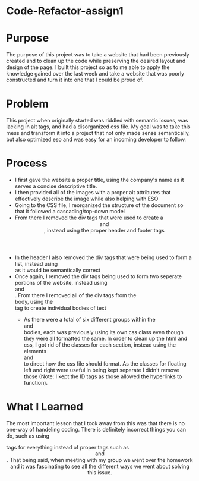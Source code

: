 # Code-Refactor-assign1

# Purpose 
The purpose of this project was to take a website that had been previously created and to clean up the code while preserving the desired layout and design of the page. I built this project so as to me able to apply the knowledge gained over the last week and take a website that was poorly constructed and turn it into one that I could be proud of. 

# Problem
This project when originally started was riddled with semantic issues, was lacking in alt tags, and had a disorganized css file. My goal was to take this mess and transform it into a project that not only made sense semantically, but also optimized eso and was easy for an incoming developer to follow.

# Process
* I first gave the website a proper title, using the company's name as it serves a concise descriptive title.
* I then provided all of the images with a proper alt attributes that effectively describe the image while also helping with ESO
* Going to the CSS file, I reorganized the structure of the document so that it followed a cascading/top-down model
* From there I removed the div tags that were used to create a <header> and <footer>, instead using the proper header and footer tags
* In the header I also removed the div tags that were being used to form a list, instead using <nav> as it would be semantically correct
* Once again, I removed the div tags being used to form two seperate portions of the website, instead using <main> and <aside>. From there I removed all of the div tags from the <main> body, using the <section> tag to create individual bodies of text 
    * As there were a total of six different groups within the <main> and <aside> bodies, each was previously using its own css class even though they were all formatted the same. In order to clean up the html and css, I got rid of the classes for each section, instead using the elements <section> and <aside> to direct how the css file should format. As the classes for floating left and right were useful in being kept seperate I didn't remove those (Note: I kept the ID tags as those allowed the hyperlinks to function). 



# What I Learned 
The most important lesson that I took away from this was that there is no one-way of handeling coding. There is definitely incorrect things you can do, such as using <nav> tags for everything instead of proper tags such as <header> and <footer>. That being said, when meeting with my group we went over the homework and it was fascinating to see all the different ways we went about solving this issue. 

